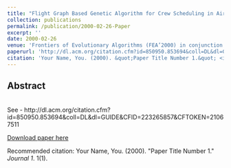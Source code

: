 ```yaml
---
title: "Flight Graph Based Genetic Algorithm for Crew Scheduling in Airlines"
collection: publications
permalink: /publication/2000-02-26-Paper
excerpt: ''
date: 2000-02-26
venue: 'Frontiers of Evolutionary Algorithms (FEA’2000) in conjunction with Joint Conference of Information Sciences, February 26-March 2, 2000, Atlantic City, NJ, USA'
paperurl: 'http://dl.acm.org/citation.cfm?id=850950.853694&coll=DL&dl=GUIDE&CFID=223265857&CFTOKEN=21067511'
citation: 'Your Name, You. (2000). &quot;Paper Title Number 1.&quot; <i>Journal 1</i>. 1(1).'
---
```


Abstract
-------- 

<br>
See 
- http://dl.acm.org/citation.cfm?id=850950.853694&coll=DL&dl=GUIDE&CFID=223265857&CFTOKEN=21067511
    
[Download paper here](http://dl.acm.org/citation.cfm?id=850950.853694&coll=DL&dl=GUIDE&CFID=223265857&CFTOKEN=21067511)

Recommended citation: Your Name, You. (2000). "Paper Title Number 1." <i>Journal 1</i>. 1(1).
